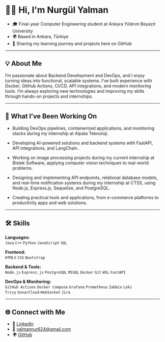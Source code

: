 # 👩‍💻 Hi, I'm Nurgül Yalman


 - 🎓 Final-year Computer Engineering student at Ankara Yıldırım Beyazıt University 
 - 🌍 Based in Ankara, Türkiye 
 - 💬 Sharing my learning journey and projects here on GitHub



---

## 💡 About Me

I’m passionate about Backend Development and DevOps, and I enjoy turning ideas into functional, scalable systems.
I’ve built experience with Docker, GitHub Actions, CI/CD, API integrations, and modern monitoring tools. I’m always exploring new technologies and improving my skills through hands-on projects and internships.

---

## 🚀 What I’ve Been Working On

- Building DevOps pipelines, containerized applications, and monitoring stacks during my internship at Alpata Teknoloji.

- Developing AI-powered solutions and backend systems with FastAPI, API integrations, and LangChain.

- Working on image processing projects during my current internship at Bistek Software, applying computer vision techniques to real-world problems.

- Designing and implementing API endpoints, relational database models, and real-time notification systems during my internship at CTSS, using Node.js, Express.js, Sequelize, and PostgreSQL.

- Creating practical tools and applications, from e-commerce platforms to productivity apps and web solutions.

---

## 🛠 Skills

**Languages:**  
`Java` `C++` `Python` `JavaScript` `SQL`

**Frontend:**  
`HTML5` `CSS` `Bootstrap` 

**Backend & Tools:**  
`Node.js` `Express.js` `PostgreSQL` `MSSQL` `Docker` `Git` `WSL` `FastAPI` 

**DevOps & Monitoring:**  
`GitHub Actions` `Docker Compose` `Grafana` `Prometheus` `Zabbix` `Loki`  
`Trivy` `SonarCloud` `WebSocket` `Jira`

---

## 🌐 Connect with Me

- 💼 [LinkedIn](www.linkedin.com/in/nurgul-yalman)
- 📧 yalmannur624@gmail.com
- 🌍 [GitHub](https://github.com/codeby-nurgul)

